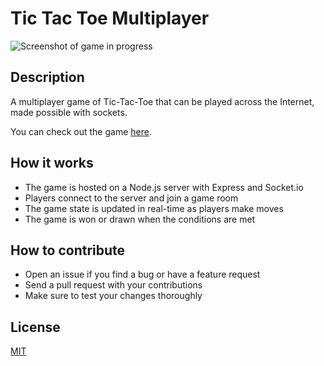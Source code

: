 # Tic Tac Toe Multiplayer

![Screenshot of game in progress](https://i.imgur.com/1Dk4lEi.png)

## Description

A multiplayer game of Tic-Tac-Toe that can be played across the Internet, made possible with sockets.

You can check out the game [here](https://natscamp-tic-tac-toe.herokuapp.com/).

## How it works

-   The game is hosted on a Node.js server with Express and Socket.io
-   Players connect to the server and join a game room
-   The game state is updated in real-time as players make moves
-   The game is won or drawn when the conditions are met

## How to contribute

-   Open an issue if you find a bug or have a feature request
-   Send a pull request with your contributions
-   Make sure to test your changes thoroughly

## License

[MIT](./LICENSE)
